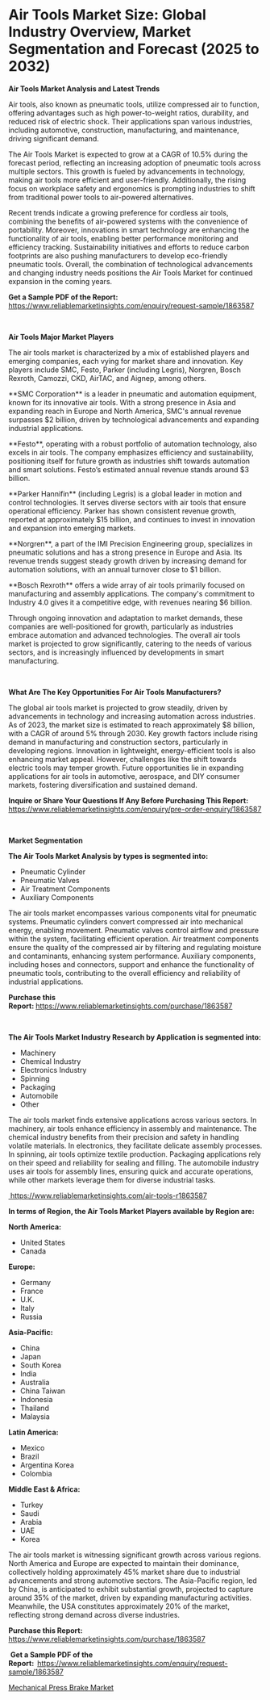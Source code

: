 <p><h1>Air Tools Market Size: Global Industry Overview, Market Segmentation and Forecast (2025 to 2032)</h1></p><p><strong>Air Tools Market Analysis and Latest Trends</strong></p>
<p><p>Air tools, also known as pneumatic tools, utilize compressed air to function, offering advantages such as high power-to-weight ratios, durability, and reduced risk of electric shock. Their applications span various industries, including automotive, construction, manufacturing, and maintenance, driving significant demand.</p><p>The Air Tools Market is expected to grow at a CAGR of 10.5% during the forecast period, reflecting an increasing adoption of pneumatic tools across multiple sectors. This growth is fueled by advancements in technology, making air tools more efficient and user-friendly. Additionally, the rising focus on workplace safety and ergonomics is prompting industries to shift from traditional power tools to air-powered alternatives.</p><p>Recent trends indicate a growing preference for cordless air tools, combining the benefits of air-powered systems with the convenience of portability. Moreover, innovations in smart technology are enhancing the functionality of air tools, enabling better performance monitoring and efficiency tracking. Sustainability initiatives and efforts to reduce carbon footprints are also pushing manufacturers to develop eco-friendly pneumatic tools. Overall, the combination of technological advancements and changing industry needs positions the Air Tools Market for continued expansion in the coming years.</p></p>
<p><strong>Get a Sample PDF of the Report:&nbsp;</strong> <a href="https://www.reliablemarketinsights.com/enquiry/request-sample/1863587?utm_campaign=2248&utm_medium=2&utm_source=Github&utm_content=ia&utm_term=19022025&utm_id=air-tools">https://www.reliablemarketinsights.com/enquiry/request-sample/1863587</a></p>
<p>&nbsp;</p>
<p><strong>Air Tools Major Market Players</strong></p>
<p><p>The air tools market is characterized by a mix of established players and emerging companies, each vying for market share and innovation. Key players include SMC, Festo, Parker (including Legris), Norgren, Bosch Rexroth, Camozzi, CKD, AirTAC, and Aignep, among others.</p><p>**SMC Corporation** is a leader in pneumatic and automation equipment, known for its innovative air tools. With a strong presence in Asia and expanding reach in Europe and North America, SMC's annual revenue surpasses $2 billion, driven by technological advancements and expanding industrial applications.</p><p>**Festo**, operating with a robust portfolio of automation technology, also excels in air tools. The company emphasizes efficiency and sustainability, positioning itself for future growth as industries shift towards automation and smart solutions. Festo’s estimated annual revenue stands around $3 billion.</p><p>**Parker Hannifin** (including Legris) is a global leader in motion and control technologies. It serves diverse sectors with air tools that ensure operational efficiency. Parker has shown consistent revenue growth, reported at approximately $15 billion, and continues to invest in innovation and expansion into emerging markets.</p><p>**Norgren**, a part of the IMI Precision Engineering group, specializes in pneumatic solutions and has a strong presence in Europe and Asia. Its revenue trends suggest steady growth driven by increasing demand for automation solutions, with an annual turnover close to $1 billion.</p><p>**Bosch Rexroth** offers a wide array of air tools primarily focused on manufacturing and assembly applications. The company's commitment to Industry 4.0 gives it a competitive edge, with revenues nearing $6 billion.</p><p>Through ongoing innovation and adaptation to market demands, these companies are well-positioned for growth, particularly as industries embrace automation and advanced technologies. The overall air tools market is projected to grow significantly, catering to the needs of various sectors, and is increasingly influenced by developments in smart manufacturing.</p></p>
<p>&nbsp;</p>
<p><strong>What Are The Key Opportunities For Air Tools Manufacturers?</strong></p>
<p><p>The global air tools market is projected to grow steadily, driven by advancements in technology and increasing automation across industries. As of 2023, the market size is estimated to reach approximately $8 billion, with a CAGR of around 5% through 2030. Key growth factors include rising demand in manufacturing and construction sectors, particularly in developing regions. Innovation in lightweight, energy-efficient tools is also enhancing market appeal. However, challenges like the shift towards electric tools may temper growth. Future opportunities lie in expanding applications for air tools in automotive, aerospace, and DIY consumer markets, fostering diversification and sustained demand.</p></p>
<p><strong>Inquire or Share Your Questions If Any Before Purchasing This Report:</strong> <a href="https://www.reliablemarketinsights.com/enquiry/pre-order-enquiry/1863587?utm_campaign=2248&utm_medium=2&utm_source=Github&utm_content=ia&utm_term=19022025&utm_id=air-tools">https://www.reliablemarketinsights.com/enquiry/pre-order-enquiry/1863587</a></p>
<p>&nbsp;</p>
<p><strong>Market Segmentation</strong></p>
<p><strong>The Air Tools Market Analysis by types is segmented into:</strong></p>
<p><ul><li>Pneumatic Cylinder</li><li>Pneumatic Valves</li><li>Air Treatment Components</li><li>Auxiliary Components</li></ul></p>
<p><p>The air tools market encompasses various components vital for pneumatic systems. Pneumatic cylinders convert compressed air into mechanical energy, enabling movement. Pneumatic valves control airflow and pressure within the system, facilitating efficient operation. Air treatment components ensure the quality of the compressed air by filtering and regulating moisture and contaminants, enhancing system performance. Auxiliary components, including hoses and connectors, support and enhance the functionality of pneumatic tools, contributing to the overall efficiency and reliability of industrial applications.</p></p>
<p><strong>Purchase this Report:&nbsp;</strong><a href="https://www.reliablemarketinsights.com/purchase/1863587?utm_campaign=2248&utm_medium=2&utm_source=Github&utm_content=ia&utm_term=19022025&utm_id=air-tools">https://www.reliablemarketinsights.com/purchase/1863587</a></p>
<p>&nbsp;</p>
<p><strong>The Air Tools Market Industry Research by Application is segmented into:</strong></p>
<p><ul><li>Machinery</li><li>Chemical Industry</li><li>Electronics Industry</li><li>Spinning</li><li>Packaging</li><li>Automobile</li><li>Other</li></ul></p>
<p><p>The air tools market finds extensive applications across various sectors. In machinery, air tools enhance efficiency in assembly and maintenance. The chemical industry benefits from their precision and safety in handling volatile materials. In electronics, they facilitate delicate assembly processes. In spinning, air tools optimize textile production. Packaging applications rely on their speed and reliability for sealing and filling. The automobile industry uses air tools for assembly lines, ensuring quick and accurate operations, while other markets leverage them for diverse industrial tasks.</p></p>
<p><a href="https://www.reliablemarketinsights.com/air-tools-r1863587?utm_campaign=2248&utm_medium=2&utm_source=Github&utm_content=ia&utm_term=19022025&utm_id=air-tools">&nbsp;https://www.reliablemarketinsights.com/air-tools-r1863587</a></p>
<p><strong>In terms of Region, the Air Tools Market Players available by Region are:</strong></p>
<p>
    <p> <strong> North America: </strong>
        <ul>
            <li>United States</li>
            <li>Canada</li>
        </ul>
        </p> 
    <p> <strong> Europe: </strong>
        <ul>
            <li>Germany</li>
            <li>France</li>
            <li>U.K.</li>
            <li>Italy</li>
            <li>Russia</li>
        </ul>
        </p> 
    <p> <strong> Asia-Pacific: </strong>
        <ul>
            <li>China</li>
            <li>Japan</li>
            <li>South Korea</li>
            <li>India</li>
            <li>Australia</li>
            <li>China Taiwan</li>
            <li>Indonesia</li>
            <li>Thailand</li>
            <li>Malaysia</li>
        </ul>
        </p> 
    <p> <strong> Latin America: </strong>
        <ul>
            <li>Mexico</li>
            <li>Brazil</li>
            <li>Argentina Korea</li>
            <li>Colombia</li>
        </ul>
        </p> 
    <p> <strong> Middle East & Africa: </strong>
        <ul>
            <li>Turkey</li>
            <li>Saudi</li>
            <li>Arabia</li>
            <li>UAE</li>
            <li>Korea</li>
        </ul>
    </p>
    </p>
<p><p>The air tools market is witnessing significant growth across various regions. North America and Europe are expected to maintain their dominance, collectively holding approximately 45% market share due to industrial advancements and strong automotive sectors. The Asia-Pacific region, led by China, is anticipated to exhibit substantial growth, projected to capture around 35% of the market, driven by expanding manufacturing activities. Meanwhile, the USA constitutes approximately 20% of the market, reflecting strong demand across diverse industries.</p></p>
<p><strong>Purchase this Report: </strong><a href="https://www.reliablemarketinsights.com/purchase/1863587?utm_campaign=2248&utm_medium=2&utm_source=Github&utm_content=ia&utm_term=19022025&utm_id=air-tools">https://www.reliablemarketinsights.com/purchase/1863587</a></p>
<p>&nbsp;<strong>Get a Sample PDF of the Report:&nbsp;&nbsp;</strong><a href="https://www.reliablemarketinsights.com/enquiry/request-sample/1863587?utm_campaign=2248&utm_medium=2&utm_source=Github&utm_content=ia&utm_term=19022025&utm_id=air-tools">https://www.reliablemarketinsights.com/enquiry/request-sample/1863587</a></p>
<p><strong></strong></p>
<p><p><a href="https://github.com/antonioc6hal/Market-Research-Report-List-1/blob/main/mechanical-press-brake-market.md?utm_campaign=2248&utm_medium=2&utm_source=Github&utm_content=ia&utm_term=19022025&utm_id=air-tools">Mechanical Press Brake Market</a></p></p>